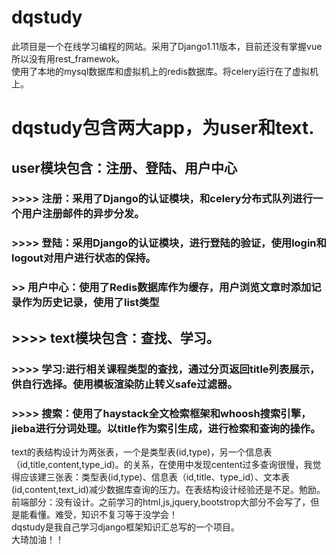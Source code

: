 # dqstudy
此项目是一个在线学习编程的网站。采用了Django1.11版本，目前还没有掌握vue所以没有用rest_framewok。  
使用了本地的mysql数据库和虚拟机上的redis数据库。将celery运行在了虚拟机上。  
# dqstudy包含两大app，为user和text.  
## user模块包含：注册、登陆、用户中心  
### >>>> 注册：采用了Django的认证模块，和celery分布式队列进行一个用户注册邮件的异步分发。  
### >>>> 登陆：采用Django的认证模块，进行登陆的验证，使用login和logout对用户进行状态的保持。  
### >> 用户中心：使用了Redis数据库作为缓存，用户浏览文章时添加记录作为历史记录，使用了list类型  
## >>>> text模块包含：查找、学习。  
### >>>> 学习:进行相关课程类型的查找，通过分页返回title列表展示，供自行选择。使用模板渲染防止转义safe过滤器。  
### >>>> 搜索：使用了haystack全文检索框架和whoosh搜索引擎，jieba进行分词处理。以title作为索引生成，进行检索和查询的操作。  
text的表结构设计为两张表，一个是类型表(id,type)，另一个信息表（id,title,content,type_id)。的关系，在使用中发现centent过多查询很慢，我觉得应该建三张表：类型表(id,type)、信息表（id,title、type_id）、文本表(id,content,text_id)减少数据库查询的压力。在表结构设计经验还是不足。勉励。  
前端部分：没有设计。之前学习的html,js,jquery,bootstrop大部分不会写了，但是能看懂。难受，知识不复习等于没学会！  
dqstudy是我自己学习django框架知识汇总写的一个项目。  
大琦加油！！  
